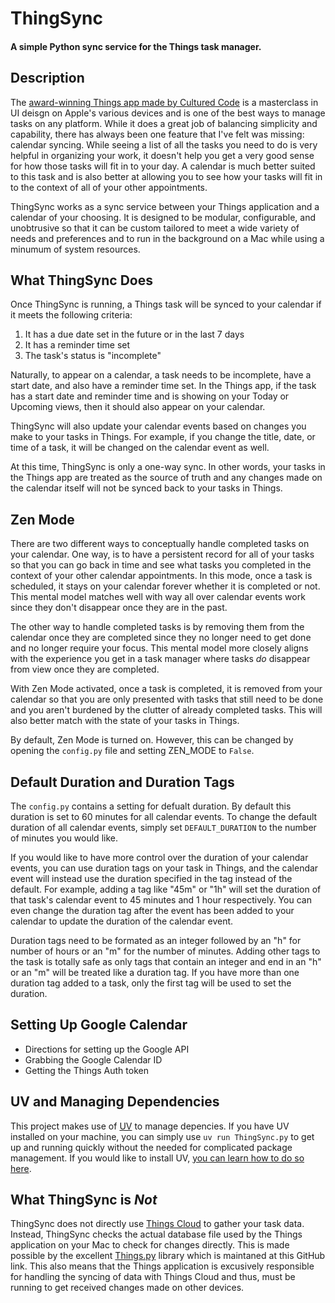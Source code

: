 # ThingSync
#### A simple Python sync service for the Things task manager. 

## Description
The [award-winning Things app made by Cultured Code](https://culturedcode.com/things/) is a masterclass in UI deisgn on Apple's various devices and is one of the best ways to manage tasks on any platform. While it does a great job of balancing simplicity and capability, there has always been one feature that I've felt was missing: calendar syncing. While seeing a list of all the tasks you need to do is very helpful in organizing your work, it doesn't help you get a very good sense for how those tasks will fit in to your day. A calendar is much better suited to this task and is also better at allowing you to see how your tasks will fit in to the context of all of your other appointments. 

ThingSync works as a sync service between your Things application and a calendar of your choosing. It is designed to be modular, configurable, and unobtrusive so that it can be custom tailored to meet a wide variety of needs and preferences and to run in the background on a Mac while using a minumum of system resources. 


## What ThingSync Does
Once ThingSync is running, a Things task will be synced to your calendar if it meets the following criteria: 

1. It has a due date set in the future or in the last 7 days
2. It has a reminder time set
3. The task's status is "incomplete"

Naturally, to appear on a calendar, a task needs to be incomplete, have a start date, and also have a reminder time set. In the Things app, if the task has a start date and reminder time and is showing on your Today or Upcoming views, then it should also appear on your calendar. 

ThingSync will also update your calendar events based on changes you make to your tasks in Things. For example, if you change the title, date, or time of a task, it will be changed on the calendar event as well.

At this time, ThingSync is only a one-way sync. In other words, your tasks in the Things app are treated as the source of truth and any changes made on the calendar itself will not be synced back to your tasks in Things. 


## Zen Mode
There are two different ways to conceptually handle completed tasks on your calendar. One way, is to have a persistent record for all of your tasks so that you can go back in time and see what tasks you completed in the context of your other calendar appointments. In this mode, once a task is scheduled, it stays on your calendar forever whether it is completed or not. This mental model matches well with way all over calendar events work since they don't disappear once they are in the past. 

The other way to handle completed tasks is by removing them from the calendar once they are completed since they no longer need to get done and no longer require your focus. This mental model more closely aligns with the experience you get in a task manager where tasks *do* disappear from view once they are completed. 

With Zen Mode activated, once a task is completed, it is removed from your calendar so that you are only presented with tasks that still need to be done and you aren't burdened by the clutter of already completed tasks. This will also better match with the state of your tasks in Things. 

By default, Zen Mode is turned on. However, this can be changed by opening the `config.py` file and setting ZEN_MODE to `False`. 


## Default Duration and Duration Tags 
The `config.py` contains a setting for defualt duration. By default this duration is set to 60 minutes for all calendar events. To change the default duration of all calendar events, simply set `DEFAULT_DURATION` to the number of minutes you would like. 

If you would like to have more control over the duration of your calendar events, you can use duration tags on your task in Things, and the calendar event will instead use the duration specified in the tag instead of the default. For example, adding a tag like "45m" or "1h" will set the duration of that task's calendar event to 45 minutes and 1 hour respectively. You can even change the duration tag after the event has been added to your calendar to update the duration of the calendar event. 

Duration tags need to be formated as an integer followed by an "h" for number of hours or an "m" for the number of minutes. Adding other tags to the task is totally safe as only tags that contain an integer and end in an "h" or an "m" will be treated like a duration tag. If you have more than one duration tag added to a task, only the first tag will be used to set the duration. 


## Setting Up Google Calendar
- Directions for setting up the Google API
- Grabbing the Google Calendar ID 
- Getting the Things Auth token 


## UV and Managing Dependencies 
This project makes use of [UV](https://github.com/astral-sh/uv) to manage depencies. If you have UV installed on your machine, you can simply use `uv run ThingSync.py` to get up and running quickly without the needed for complicated package management. If you would like to install UV, [you can learn how to do so here](https://docs.astral.sh/uv/guides/install-python/). 


## What ThingSync is *Not*
ThingSync does not directly use [Things Cloud](https://culturedcode.com/things/support/articles/2803586/) to gather your task data. Instead, ThingSync checks the actual database file used by the Things application on your Mac to check for changes directly. This is made possible by the excellent [Things.py](https://pypi.org/project/things.py/) library which is maintaned at this GitHub link. This also means that the Things application is excusively responsible for handling the syncing of data with Things Cloud and thus, must be running to get received changes made on other devices. 